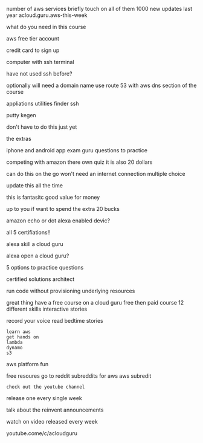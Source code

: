 number of aws services
briefly touch on all of them
1000 new updates last  year
    acloud.guru.aws-this-week

what do you need in this course

aws free tier account

credit card to sign up

computer with ssh terminal

have not used ssh before?

optionally will need a domain name
use route 53 with aws
	dns section of the course

appliations 
	utilities
		finder
			ssh

putty kegen

don't have to do this just yet

the extras

iphone and android app
	exam guru
	questions to practice

competing with amazon there own quiz it is also 20 dollars


can do this on the go won't need an internet connection multiple choice

update this all the time

this is fantasitc 
good value for money

up to you if want to spend the extra 20 bucks

amazon echo or dot
	alexa enabled devic?

all 5 certifiations!!

alexa skill
	a cloud guru

alexa open a cloud guru?


5 options to practice questions

certified solutions architect

run code without provisioning underlying resources

great thing have a free course on a cloud guru 
	free 
	then paid course 12 different skills
	interactive stories

record your voice
	read bedtime stories

	learn aws
	get hands on
	lambda
	dynamo
	s3

aws platform fun


free resoures go to reddit
subreddits for aws
	aws subredit

	check out the youtube channel
release one every single week

talk about the reinvent announcements

watch on video released every week

youtube.come/c/acloudguru
